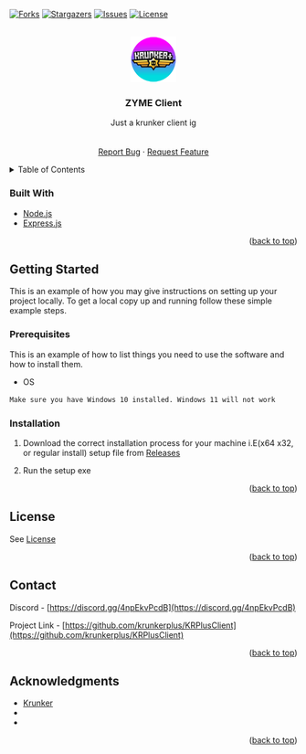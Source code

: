 <div id="top"></div>



<!-- PROJECT SHIELDS -->
[![Forks][forks-shield]][forks-url]
[![Stargazers][stars-shield]][stars-url]
[![Issues][issues-shield]][issues-url]
[![License][license-shield]][license-url]




<!-- PROJECT LOGO -->
<br />
<div align="center">
  <a href="https://github.com/krunkerplus/KRPlusClient">
    <img src="images/logo.png" alt="Logo" width="80" height="80">
  </a>

<h3 align="center">ZYME Client</h3>

  <p align="center">
    Just a krunker client ig
    <br />
    <br />
    <br />
    <a href="https://github.com/krunkerplus/KRPlusClient/issues">Report Bug</a>
    ·
    <a href="https://github.com/krunkerplus/KRPlusClient/issues">Request Feature</a>
  </p>
</div>



<!-- TABLE OF CONTENTS -->
<details>
  <summary>Table of Contents</summary>
  <ol>
        <li><a href="#built-with">Built With</a></li>
      </ul>
    </li>
    <li>
      <a href="#getting-started">Getting Started</a>
      <ul>
        <li><a href="#prerequisites">Prerequisites</a></li>
        <li><a href="#installation">Installation</a></li>
      </ul>
    </li>
    <li><a href="#contributing">Contributing</a></li>
    <li><a href="#license">License</a></li>
    <li><a href="#contact">Contact</a></li>
    <li><a href="#acknowledgments">Acknowledgments</a></li>
  </ol>
</details>




### Built With

* [Node.js](https://nodejs.org)
* [Express.js](https://expressjs.com)


<p align="right">(<a href="#top">back to top</a>)</p>



<!-- GETTING STARTED -->
## Getting Started

This is an example of how you may give instructions on setting up your project locally.
To get a local copy up and running follow these simple example steps.

### Prerequisites

This is an example of how to list things you need to use the software and how to install them.
* OS
```sh
Make sure you have Windows 10 installed. Windows 11 will not work
```

### Installation

1. Download the correct installation process for your machine i.E(x64 x32, or regular install) setup file from [Releases](https://github.com/krunkerplus/KRPlusClient/releases)

2. Run the setup exe


<p align="right">(<a href="#top">back to top</a>)</p>



<!-- LICENSE -->
## License

See [License](https://github.com/krunkerplus/KRPlusClient/blob/5cd2e75f3e1ec7a48371297aa740905e59f4d7e2/LICENSE)

<p align="right">(<a href="#top">back to top</a>)</p>



<!-- CONTACT -->
## Contact

Discord - [https://discord.gg/4npEkvPcdB](https://discord.gg/4npEkvPcdB)

Project Link - [https://github.com/krunkerplus/KRPlusClient](https://github.com/krunkerplus/KRPlusClient)

<p align="right">(<a href="#top">back to top</a>)</p>



<!-- ACKNOWLEDGMENTS -->
## Acknowledgments

* [Krunker](https://krunker.io/)
* []()
* []()

<p align="right">(<a href="#top">back to top</a>)</p>



<!-- MARKDOWN LINKS & IMAGES -->
[contributors-shield]: https://img.shields.io/github/contributors/krunkerplus/KRPlusClient.svg?style=for-the-badge
[contributors-url]: https://github.com/krunkerplus/KRPlusClient/graphs/contributors
[forks-shield]: https://img.shields.io/github/forks/krunkerplus/KRPlusClient.svg?style=for-the-badge
[forks-url]: https://github.com/krunkerplus/KRPlusClient/network/members
[stars-shield]: https://img.shields.io/github/stars/krunkerplus/KRPlusClient.svg?style=for-the-badge
[stars-url]: https://github.com/krunkerplus/KRPlusClient/stargazers
[issues-shield]: https://img.shields.io/github/issues/krunkerplus/KRPlusClient.svg?style=for-the-badge
[issues-url]: https://github.com/krunkerplus/KRPlusClient/issues
[license-shield]: https://img.shields.io/github/license/krunkerplus/KRPlusClient.svg?style=for-the-badge
[license-url]: https://github.com/krunkerplus/KRPlusClient/blob/b7870f555e191e55e1d6c4c5e9483be60ca52807/LICENSE